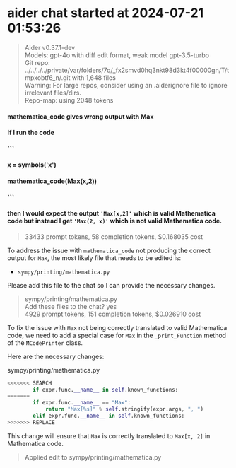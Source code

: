 
# aider chat started at 2024-07-21 01:53:26

> Aider v0.37.1-dev  
> Models: gpt-4o with diff edit format, weak model gpt-3.5-turbo  
> Git repo: ../../../../private/var/folders/7q/_fx2smvd0hq3nkt98d3kt4f00000gn/T/tmpxobtf6_n/.git with 1,648 files  
> Warning: For large repos, consider using an .aiderignore file to ignore irrelevant files/dirs.  
> Repo-map: using 2048 tokens  

#### mathematica_code gives wrong output with Max  
#### If I run the code  
####   
#### ```  
#### x = symbols('x')  
#### mathematica_code(Max(x,2))  
#### ```  
####   
#### then I would expect the output `'Max[x,2]'` which is valid Mathematica code but instead I get `'Max(2, x)'` which is not valid Mathematica code.  
> 33433 prompt tokens, 58 completion tokens, $0.168035 cost  

To address the issue with `mathematica_code` not producing the correct output for `Max`, the most likely file that needs to be edited is:

- `sympy/printing/mathematica.py`

Please add this file to the chat so I can provide the necessary changes.

> sympy/printing/mathematica.py  
> Add these files to the chat? yes  
> 4929 prompt tokens, 151 completion tokens, $0.026910 cost  

To fix the issue with `Max` not being correctly translated to valid Mathematica code, we need to add a special case for `Max` in the `_print_Function` method of the `MCodePrinter` class.

Here are the necessary changes:

sympy/printing/mathematica.py
```python
<<<<<<< SEARCH
        if expr.func.__name__ in self.known_functions:
=======
        if expr.func.__name__ == "Max":
            return "Max[%s]" % self.stringify(expr.args, ", ")
        elif expr.func.__name__ in self.known_functions:
>>>>>>> REPLACE
```

This change will ensure that `Max` is correctly translated to `Max[x, 2]` in Mathematica code.

> Applied edit to sympy/printing/mathematica.py  
